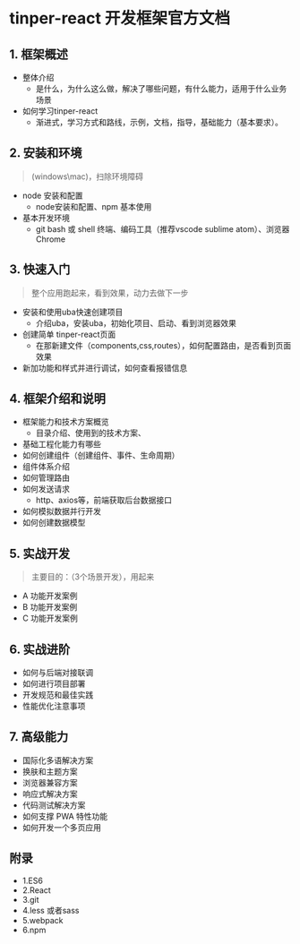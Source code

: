 

# tinper-react 开发框架官方文档

## 1. 框架概述

- 整体介绍
	- 是什么，为什么这么做，解决了哪些问题，有什么能力，适用于什么业务场景
- 如何学习tinper-react
	- 渐进式，学习方式和路线，示例，文档，指导，基础能力（基本要求）。

## 2. 安装和环境

> (windows\mac)，扫除环境障碍

- node 安装和配置
	- node安装和配置、npm 基本使用
- 基本开发环境
	- git bash 或 shell 终端、编码工具（推荐vscode sublime atom）、浏览器 Chrome


## 3. 快速入门

> 整个应用跑起来，看到效果，动力去做下一步

- 安装和使用uba快速创建项目
	- 介绍uba，安装uba，初始化项目、启动、看到浏览器效果
- 创建简单 tinper-react页面
	- 在那新建文件（components,css,routes），如何配置路由，是否看到页面效果
- 新加功能和样式并进行调试，如何查看报错信息

## 4. 框架介绍和说明

- 框架能力和技术方案概览
	- 目录介绍、使用到的技术方案、
- 基础工程化能力有哪些
- 如何创建组件（创建组件、事件、生命周期）
- 组件体系介绍
- 如何管理路由
- 如何发送请求 
	- http、axios等，前端获取后台数据接口
- 如何模拟数据并行开发
- 如何创建数据模型

## 5.  实战开发

> 主要目的：（3个场景开发），用起来

- A 功能开发案例
- B 功能开发案例
- C 功能开发案例

## 6. 实战进阶

- 如何与后端对接联调
- 如何进行项目部署
- 开发规范和最佳实践
- 性能优化注意事项


## 7. 高级能力

- 国际化多语解决方案
- 换肤和主题方案
- 浏览器兼容方案
- 响应式解决方案
- 代码测试解决方案
- 如何支撑 PWA 特性功能
- 如何开发一个多页应用

## 附录

- 1.ES6
- 2.React
- 3.git
- 4.less 或者sass
- 5.webpack
- 6.npm 






